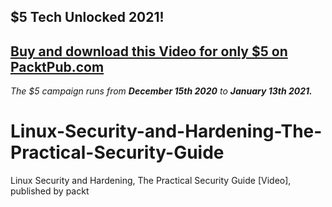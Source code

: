 ## $5 Tech Unlocked 2021!
[Buy and download this Video for only $5 on PacktPub.com](https://www.packtpub.com/product/linux-security-and-hardening-the-practical-security-guide-video/9781789612820)
-----
*The $5 campaign         runs from __December 15th 2020__ to __January 13th 2021.__*

# Linux-Security-and-Hardening-The-Practical-Security-Guide
Linux Security and Hardening, The Practical Security Guide [Video], published by packt
